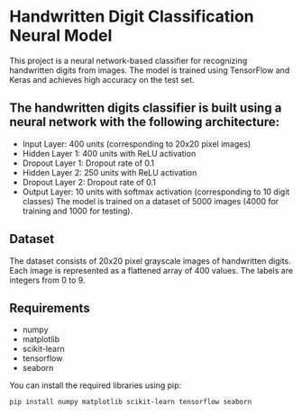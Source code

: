 # Handwritten Digit Classification Neural Model
This project is a neural network-based classifier for recognizing handwritten digits from images. The model is trained using TensorFlow and Keras and achieves high accuracy on the test set.
## The handwritten digits classifier is built using a neural network with the following architecture:
- Input Layer: 400 units (corresponding to 20x20 pixel images)
- Hidden Layer 1: 400 units with ReLU activation
- Dropout Layer 1: Dropout rate of 0.1
- Hidden Layer 2: 250 units with ReLU activation
- Dropout Layer 2: Dropout rate of 0.1
- Output Layer: 10 units with softmax activation (corresponding to 10 digit classes)
  The model is trained on a dataset of 5000 images (4000 for training and 1000 for testing).

## Dataset

The dataset consists of 20x20 pixel grayscale images of handwritten digits. Each image is represented as a flattened array of 400 values. The labels are integers from 0 to 9.

## Requirements

- numpy
- matplotlib
- scikit-learn
- tensorflow
- seaborn

You can install the required libraries using pip:
```bash
pip install numpy matplotlib scikit-learn tensorflow seaborn

```
